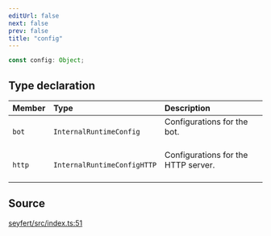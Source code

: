 ```yaml
---
editUrl: false
next: false
prev: false
title: "config"
---
```


```ts
const config: Object;
```

## Type declaration

| Member | Type | Description |
| :------ | :------ | :------ |
| `bot` | `InternalRuntimeConfig` | Configurations for the bot.<br /><br /> |
| `http` | `InternalRuntimeConfigHTTP` | Configurations for the HTTP server.<br /><br /> |

## Source

[seyfert/src/index.ts:51](https://github.com/potoland/potocuit/blob/c4fb0c1/src/index.ts#L51)
